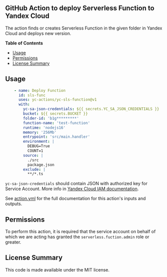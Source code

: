 ## GitHub Action to deploy Serverless Function to Yandex Cloud

The action finds or creates Serverless Function in the given folder in Yandex Cloud and deploys new version.

**Table of Contents**

<!-- toc -->

- [Usage](#usage)
- [Permissions](#permissions)
- [License Summary](#license-summary)

<!-- tocstop -->

## Usage

```yaml
    - name: Deploy Function
      id: sls-func
      uses: yc-actions/yc-sls-function@v1
      with:
        yc-sa-json-credentials: ${{ secrets.YC_SA_JSON_CREDENTIALS }}
        bucket: ${{ secrets.BUCKET }}
        folder-id: 'b1g*********'
        function-name: 'test-function'
        runtime: 'nodejs16'
        memory: '256Mb'
        entrypoint: 'src/main.handler'
        environment: | 
          DEBUG=True
          COUNT=1
        source: | 
          ./src
          package.json
        exclude: | 
          **/*.ts
```
`yc-sa-json-credentials` should contain JSON with authorized key for Service Account. More info in [Yandex Cloud IAM documentation](https://cloud.yandex.ru/docs/container-registry/operations/authentication#sa-json).

See [action.yml](action.yml) for the full documentation for this action's inputs and outputs.

## Permissions

To perform this action, it is required that the service account on behalf of which we are acting has granted the `serverless.fuction.admin` role or greater.

## License Summary

This code is made available under the MIT license.
